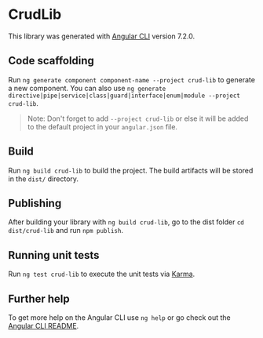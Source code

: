 # CrudLib

This library was generated with [Angular CLI](https://github.com/angular/angular-cli) version 7.2.0.

## Code scaffolding

Run `ng generate component component-name --project crud-lib` to generate a new component. You can also use `ng generate directive|pipe|service|class|guard|interface|enum|module --project crud-lib`.
> Note: Don't forget to add `--project crud-lib` or else it will be added to the default project in your `angular.json` file. 

## Build

Run `ng build crud-lib` to build the project. The build artifacts will be stored in the `dist/` directory.

## Publishing

After building your library with `ng build crud-lib`, go to the dist folder `cd dist/crud-lib` and run `npm publish`.

## Running unit tests

Run `ng test crud-lib` to execute the unit tests via [Karma](https://karma-runner.github.io).

## Further help

To get more help on the Angular CLI use `ng help` or go check out the [Angular CLI README](https://github.com/angular/angular-cli/blob/master/README.md).
